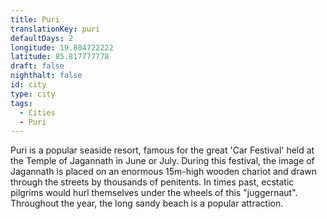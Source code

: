 ```yaml
---
title: Puri
translationKey: puri
defaultDays: 2
longitude: 19.804722222
latitude: 85.817777778
draft: false
nighthalt: false
id: city
type: city
tags:
  - Cities
  - Puri
---
```

Puri is a popular seaside resort, famous for the great 'Car Festival' held at the Temple of Jagannath in June or July. During this festival, the image of Jagannath is placed on an enormous 15m-high wooden chariot and drawn through the streets by thousands of penitents. In times past, ecstatic pilgrims would hurl themselves under the wheels of this "juggernaut". Throughout the year, the long sandy beach is a popular attraction.